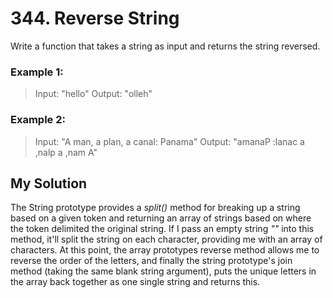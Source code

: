#	344. Reverse String

Write a function that takes a string as input and returns the string reversed.

###	Example 1:

> Input: "hello"
> Output: "olleh"

###	Example 2:

> Input: "A man, a plan, a canal: Panama"
> Output: "amanaP :lanac a ,nalp a ,nam A"


## My Solution

The String prototype provides a *split()* method for breaking up a string based on a given token and returning an array of strings based on where the token delimited the original string. If I pass an empty string *""* into this method, it'll split the string on each character, providing me with an array of characters. At this point, the array prototypes reverse method allows me to reverse the order of the letters, and finally the string prototype's join method (taking the same blank string argument), puts the unique letters in the array back together as one single string and returns this.

